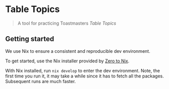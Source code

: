 # Table Topics

> A tool for practicing Toastmasters *Table Topics*

## Getting started

We use Nix to ensure a consistent and reproducible dev environment. 

To get started, use the Nix installer provided by [Zero to Nix](https://zero-to-nix.com/start/install#up).

With Nix installed, run `nix develop` to enter the dev environment. Note, the first time you run it, it may take a while since it has to fetch all the packages. Subsequent runs are much faster.
